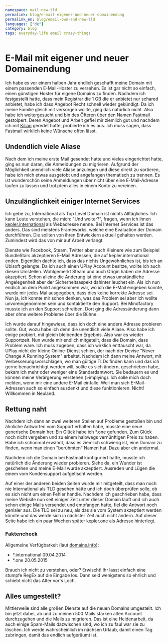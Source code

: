 ```yaml
---
namespace: mail-new-tld
permalink: blog/e-mail-eigener-und-neuer-domainendung
permalink_en: blog/email-own-and-new-tld
languages: ["de"]
category: blog
tags: everyday-life email crazy-things
---
```


# E-Mail mit eigener und neuer Domainendung

Ich habe es vor einem halben Jahr endlich geschafft meine Domain mit einem passenden E-Mail-Hoster zu versehen.
Es ist gar nicht so einfach, einen günstigen Hoster für eigene Domains zu finden.
Nachdem ich festgestellt hatte, dass mein Registrar die 1 GB die er anbietet nur schared anbietet, habe ich dass Angebot Recht schnell wieder gekündigt.
Da ich meine Familie gleich mit versorgen wollte, ging das natürlich nicht.
Also habe ich weitergesucht und bin des Öfteren über den Namen [Fastmail][fastmail] gestolpert.
Deren Angebot und Arbeit gefiel mir ziemlich gut und nachdem ich mit [Kilian][kilian] geredet hatte, probierte ich es aus.
Ich muss sagen, dass Fastmail wirklich keine Wünsche offen lässt.

[fastmail]: https://www.fastmail.com/
[kilian]: http://blog.kilian.io/post/137123380783/migrating-to-kilianio

## Undendlich viele Aliase

Nach dem ich meine erste Mail gesendet hatte und vieles eingerichtet hatte, ging es nun daran, die Anmeldungen zu migrieren.
Aufgrund der Möglichkeit unendlich viele Aliase anzulegen und diese direkt zu sortieren, habe ich mich etwas ausgetobt und angefangen thematisch zu trennen.
Es ist wunderschön seine Anmeldungen über nicht über eine E-Mail-Adresse laufen zu lassen und trotzdem alles in einem Konto zu vereinen.

## Unzulänglichkeit einiger Internet Services

Ich gebe zu, International als Top Level Domain ist nichts Alltägliches.
Ich kann Leute verstehen, die mich: "Und weiter?", fragen, wenn ich ihnen [kepler.international][kepler] als Webadresse nenne.
Bei Internet Services ist das anders.
Das sind meistens Frameworks, welche eine Evaluation der Domain durchführen.
Die sollten von ihren Entwicklern aktuell gehalten werden.
Zumindest wird das von mir auf Arbeit verlangt.

Dienste wie Facebook, Steam, Twitter aber auch Kleinere wie zum Beispiel BundleStars akzeptieren E-Mail Adressen, die auf kepler.international enden.
Eigentlich dachte ich, dass das nichts Ungewöhnliches ist, bis ich an Ubisoft gelangte.
Da ich auch einen UPlay Account besitze, wollte ich auch diesen Umstellen.
Wohlgemerkt Steam und auch Origin haben die Adresse akzeptiert.
Schon alleine die Änderung ist eine etwas umständliche Angelegenheit aber der Sicherheitsaspekt dahinter leuchet ein.
Als ich nun endlich an dem Punkt angekommen war, wo ich die E-Mail eingeben konnte, wurde mir jedes Mal ausgegeben, dass dies keine korrekte Adresse sei.
Nun ja, ich konnte mir schon denken, was das Problem sei aber ich wollte unvoreingenommen sein und kontaktierte den Support.
Bei Mindfactory musste ich an den Support schreiben.
Dort ging die Adressänderung dann aber ohne weitere Probleme über die Bühne.

Ich wurde darauf hingewiese, dass ich doch eine andere Adresse probieren sollte.
Gut, wozu habe ich denn die unendlich viele Aliase.
Also habe ich einige probiert, mit gleich bleibenden Ergebnis.
Also war es wieder Supportzeit.
Nun wurde mir endlich mitgeteilt, dass die Domain, dass Problem wäre.
Ich muss zugeben, dass ich wirklich enttäuscht war, da UPlay nicht der kleine Online-Dienst schien, der nach der Devise "Never Change A Running System" arbeitet.
Nachdem ich dann meine Antwort, mit Verbesserungsvorschlägen, wo man gültige TLDs finden kann und das ich gerne benachrichtigt werden will, sollte es sich ändern, geschrieben habe, bekam ich mehr oder weniger eine Standardantwort.
Sie bedauern es und können meine Verärgerung verstehen (>implying). Ich solle mich doch melden, wenn mir eine andere E-Mail einfalle.
Weil man sich E-Mail-Adressen auch so einfach ausdenkt und diese funktionieren.
Nicht!
Willkommen in Neuland.

[kepler]: https://keper.international

## Rettung naht

Nachdem ich dann an zwei weiteren Stellen auf Probleme gestoßen bin und ähnliche Antworten vom Support erhalten habe, musste eine neue generische Domain her.
Ein Glück habe ich *.one gefunden.
Zum Glück noch nicht vergeben und zu einem halbwegs vernünftigen Preis zu haben.
Habe ich schonmal erwähnt, dass es ziemlich schwierig ist, eine Domain zu finden, wenn man einen "berühmten" Namen hat.
Dazu aber ein andermal.

Nachdem ich die Domain bei Fastmail konfiguriert hatte, musste ich natürlich die Änderung wieder probieren.
Siehe da, ein Wunder ist geschehen und meine E-Mail wurde akzeptiert.
Ausreden und Lügen die einem vom Kundensupport aufgetischt werden.

Auf einer der anderen beiden Seiten wurde mir mitgeteilt, dass man noch nie International als TLD gesehen hätte und ich doch überprüfen solle, ob es sich nicht um einen Fehler handle.
Nachdem ich geschrieben habe, dass meine Website nun seit einiger Zeit unter dieser Domain läuft und ich auch schon einige Mails versendet und empfangen hatte, fiel die Antwort noch genialer aus.
Die TLD sei zu neu, als das sie vom System akzeptiert werden könnte und das werde sich in nächster Zeit auch nicht ändern.
Auf dieser Seite habe ich ein paar Wochen später [kepler.one][kepler-one] als Adresse hinterlegt.

[kepler-one]: https://kepler.one

### Faktencheck

Allgemeine Verfügbarkeit (laut [domains.info][domain-info]):

- *.international 09.04.2014
- *.one 20.05.2015

Brauch ich nicht zu verstehen, oder?
Erwischt!
Ihr lasst einfach eine stumpfe RegEx auf die Eingabe los.
Dann seid wenigstens so ehrlich und schiebt nicht das Alter vor's Loch.

[domain-info]: https://de.domains.info/

## Alles umgestellt?

Mittlerweile sind alle großen Dienste auf die neuen Domains umgestellt.
Ich bin jetzt dabei, ab und zu meinen 500 Mails starken alten Account durchzugehen und die Mails zu migrieren.
Das ist eine Heidenarbeit, da auch einige Spam-Mails dazwischen sind, wo ich zu faul war sie zu löschen.
Ich werde wahrscheinlich im nächsen Urlaub, damit einen Tag zubringen, damit das endlich aufgeräumt ist.
